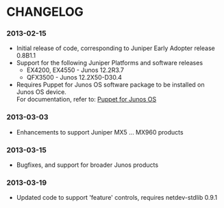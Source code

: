 # CHANGELOG

### 2013-02-15
* Initial release of code, corresponding to Juniper Early Adopter release 0.8B1.1
* Support for the following Juniper Platforms and software releases
  * EX4200, EX4550 - Junos 12.2R3.7
  * QFX3500 - Junos 12.2X50-D30.4
* Requires Puppet for Junos OS software package to be installed on Junos OS device.  
  For documentation, refer to: [Puppet for Junos OS](http://www.juniper.net/techpubs/en_US/release-independent/junos-puppet/information-products/pathway-pages/index.html)
  
### 2013-03-03
* Enhancements to support Juniper MX5 ... MX960 products

### 2013-03-15
* Bugfixes, and support for broader Junos products

### 2013-03-19
* Updated code to support 'feature' controls, requires netdev-stdlib 0.9.1


  

